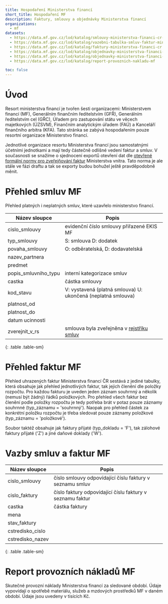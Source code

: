 ```yaml
---
title: Hospodaření Ministerstva financí
short_title: Hospodaření MF
description: Faktury, smlouvy a objednávky Ministerstva financí
organizations:
  - mf
datasets:
  - https://data.mf.gov.cz/lod/katalog/smlouvy-ministerstva-financi-cr-seznam-smluv
  - https://data.mf.gov.cz/lod/katalog/vazebni-tabulka-smluv-faktur-ministerstva-financi-cr
  - https://data.mf.gov.cz/lod/katalog/faktury-ministerstva-financi-cr
  - https://data.mf.gov.cz/lod/katalog/objednavky-ministerstva-financi-cr-detail
  - https://data.mf.gov.cz/lod/katalog/objednavky-ministerstva-financi-cr-seznam-objednavek
  - https://data.mf.gov.cz/lod/katalog/report-provoznich-nakladu-mf

toc: false
---
```


# Úvod

Resort ministerstva financí je tvořen šesti organizacemi: Ministerstvem financí (MF), Generálním finančním ředitelstvím (GFŘ), Generálním ředitelstvím cel (GŘC), Úřadem pro zastupování státu ve věcech majetkových (ÚZSVM), Finančním analytickým úřadem (FAÚ) a Kanceláří finančního arbitra (KFA). Tato stránka se zabývá hospodařením pouze resortní organizace Ministerstvo financí.

Jednotlivé organizace resortu Ministerstva financí jsou samostatnými účetními jednotkami a mají tedy částečně odlišné vedení faktur a smluv. V současnosti se snažíme o sjednocení exportů otevření dat dle [otevřené formální normy pro zveřejňování faktur](https://ofn.gov.cz/faktury/draft) Ministerstva vnitra. Tato norma je ale stále ve fázi draftu a tak se exporty budou bohužel ještě pravděpodobně měnit.

# Přehled smluv MF
Přehled platných i neplatných smluv, které uzavřelo ministerstvo financí.

| Název sloupce        | Popis                                                                |
|----------------------|----------------------------------------------------------------------|
| cislo_smlouvy        | evidenční číslo smlouvy přiřazené EKIS MF                            |
| typ_smlouvy          | S: smlouva D: dodatek                                                |
| povaha_smlouvy       | O: odběratelská, D: dodavatelská                                     |
| nazev_partnera       |                                                                      |
| predmet              |                                                                      |
| popis_smluvniho_typu | interní kategorizace smluv                                           |
| castka               | částka smlouvy                                                       |
| kod_stavu            | V: vystavená (platná smlouva) U: ukončená (neplatná smlouva)         |
| platnost_od          |                                                                      |
| platnost_do          |                                                                      |
| datum ucinnosti      |                                                                      |
| zverejnit_v_rs       | smlouva byla zveřejněna v [rejstříku smluv](https://smlouvy.gov.cz/) |
{: .table .table-sm}

# Přehled faktur MF

Přehled uhrazených faktur Ministerstva financí ČR sestává z jediné tabulky, která obsahuje jak přehled jednotlivých faktur, tak jejich členění dle položky rozpočtu. Pro každou fakturu je uveden jeden záznam souhrnný a několik (nemusí být žádný) řádků položkových. Pro přehled všech faktur bez členění podle položky rozpočtu je tedy potřeba brát v potaz pouze záznamy souhrnné (typ_záznamu = 'souhrnný'). Naopak pro přehled částek za konkrétní položku rozpočtu je třeba sledovat pouze záznamy položkové (typ_záznamu = 'položkové').

Soubor taktéž obsahuje jak faktury přijaté (typ_dokladu = 'F'), tak zálohové faktury přijaté ('Z') a jiné daňové doklady ('W').

# Vazby smluv a faktur MF

| Název sloupce    | Popis                                                     |
|------------------|-----------------------------------------------------------|
| cislo_smlouvy    | číslo smlouvy odpovídající číslu faktury v seznamu smluv  |
| cislo_faktury    | číslo faktury odpovídající číslu faktury v seznamu faktur |
| castka           | částka faktury                                            |
| mena             |                                                           |
| stav_faktury     |                                                           |
| cstredisko_cislo |                                                           |
| cstredisko_nazev |                                                           |
{: .table .table-sm}

# Report provozních nákladů MF

Skutečné provozní náklady Ministerstva financí za sledované období. Údaje vypovídají o spotřebě materiálu, služeb a mzdových prostředků MF v daném období. Údaje jsou uvedeny v tisících Kč.

